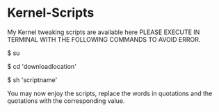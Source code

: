 # Kernel-Scripts
My Kernel tweaking scripts are available here PLEASE EXECUTE IN TERMINAL WITH THE FOLLOWING COMMANDS TO AVOID ERROR. 

$ su

$ cd 'downloadlocation'

$ sh 'scriptname'


You may now enjoy the scripts, replace the words in quotations and the quotations with the corresponding value. 
